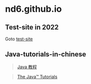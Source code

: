 # nd6.github.io

## Test-site in 2022

Goto <a href='https://nd6.github.io/test-site'>test-site </a>

## Java-tutorials-in-chinese

> <a href='https://nd6.github.io/java-tutorials-in-chinese'>Java 教程 </a>

> [The Java™ Tutorials](https://docs.oracle.com/javase/tutorial/)